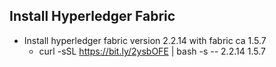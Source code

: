 ## Install Hyperledger Fabric

- Install hyperledger fabric version 2.2.14 with fabric ca 1.5.7
    - curl -sSL https://bit.ly/2ysbOFE | bash -s -- 2.2.14 1.5.7